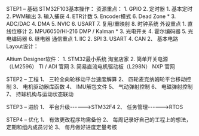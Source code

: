 STEP1 – 基础
  STM32F103基本操作：
    资源重点：
    1.	GPIO
    2.	定时器
      1.	基本定时
      2.	PWM输出
      3.	输入捕获
      4.	ETR计数
      5.	Encoder模式
      6.	Dead Zone  *
    3.	ADC/DAC
    4.	DMA
    5.	NVIC
    6.	USART
    7.	复用/重映射
    8.	时钟系统
  外设重点
    1.	直线位移计
    2.	MPU6050/HI-216
      DMP / Kalman   *
    3.	光电开关
    4.	霍尔编码器
    5.	光电编码器
    6.	继电器
  通信重点
    1.	IIC
    2.	SPI
    3.	USART
    4.	CAN
    2、	基本电路Layout设计：
    
  Altium Designer软件：
    1.	STM32最小系统
      淘宝店家
    2.	简单开关电源（LM2596）
      TI / ADI 官网
    3.	简易直流电机驱动板（L298N）
      NXP 官网

STEP2 – 工程
    1、	三轮全向轮移动平台速度解算
    2、	四轮麦克纳姆轮平台移动控制
    3、	电机驱动器库函数
    4、	IMU解包文件
    5、	气动弹射控制
    6、	电磁弹射控制
    7、	持球机构与运动状态联动


STEP3 – 进阶
    1、	平台升级------>STM32F4
    2、	任务管理------>RTOS


STEP4 – 优化
    1、	有效更改程序均需备份
    2、	每周记录好自己的工程上的想法，定期和组内成员讨论
    3、	每月做好进度定量考核
